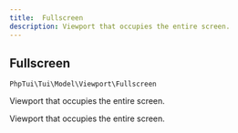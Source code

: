 ```yaml
---
title:  Fullscreen
description: Viewport that occupies the entire screen.
---
```

##  Fullscreen

`PhpTui\Tui\Model\Viewport\Fullscreen`

Viewport that occupies the entire screen.

Viewport that occupies the entire screen.